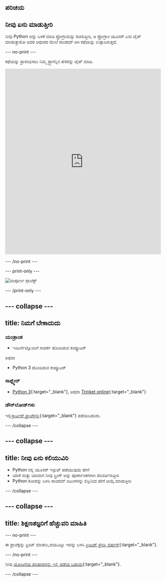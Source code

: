 ## ಪರಿಚಯ

## ನೀವು ಏನು ಮಾಡುತ್ತೀರಿ

ನೀವು Python ಅನ್ನು ಬಳಕೆ ಮಾಡಿ ಪ್ರೋಗ್ರಾಮನ್ನು ರಚಿಸುತ್ತೀರಿ, ಆ ಪ್ರೋಗ್ರಾಂ ಯೂಸರ್ ಏನು ಟೈಪ್ ಮಾಡುತ್ತಾರೋ ಅದರ ಆಧಾರದ ಮೇಲೆ ರಾಂಡಮ್ ಆಗಿ ಕಥೆಯನ್ನು ಉತ್ಪಾದಿಸುತ್ತದೆ.

--- no-print ---

ಕಥೆಯನ್ನು ಪ್ರಾರಂಭಿಸಲು ನಿಮ್ಮ ಡ್ರ್ಯಾಗನ್ನಿನ ಹೆಸರನ್ನು ಟೈಪ್ ಮಾಡಿ. 
<iframe src="https://trinket.io/embed/python/904db1ae15?outputOnly=true&runOption=console&start=result&showInstructions=true" width="100%" height="600" frameborder="0" marginwidth="0" marginheight="0" allowfullscreen mark="crwd-mark"></iframe> 

--- /no-print ---

--- print-only ---

![ಸಂಪೂರ್ಣ ಪ್ರಾಜೆಕ್ಟ್](images/storytime-final.png)

--- /print-only ---

--- collapse ---
---
title: ನಿಮಗೆ ಬೇಕಾದುದು
---

### ಯಂತ್ರಾಂಶ

- ಇಂಟರ್ನೆಟ್ನೊಂದಿಗೆ ಸಂಪರ್ಕ ಹೊಂದಿರುವ ಕಂಪ್ಯೂಟರ್

ಅಥವಾ

- Python 3 ಹೊಂದಿರುವ ಕಂಪ್ಯೂಟರ್

### ಸಾಫ್ಟ್ವೇರ್

- [Python 3](https://www.python.org/downloads/){:target="_blank"}, ಅಥವಾ [Trinket online](https://trinket.io/){:target="_blank"}

### ಡೌನ್‌ಲೋಡ್‌ಗಳು

ಇಲ್ಲಿ[ಸ್ಟಾರ್ಟರ್ ಪ್ರಾಜೆಕ್ಟನ್ನು](https://trinket.io/python/a0aaa62eab){:target="_blank"} ಪಡೆಯಬಹುದು.

--- /collapse ---

--- collapse ---
---
title: ನೀವು ಏನು ಕಲಿಯುವಿರಿ
---

- Python ನಲ್ಲಿ ಯೂಸರ್ ಇನ್ಪುಟ್ ಪಡೆಯುವುದು ಹೇಗೆ
- ಯಾಕೆ ಮತ್ತು ಯಾವಾಗ ನೀವು ಸ್ಟ್ರಿಂಗ್ ಅನ್ನು ಪೂರ್ಣಾಂಕಗಳಾಗಿ ಪರಿವರ್ತಿಸುತ್ತೀರಿ
- Python ಕೋಡನ್ನು ಬಳಸಿ ರಾಂಡಮ್ ಐಟಂಗಳನ್ನು ಲಿಸ್ಟಿನಿಂದ ಹೇಗೆ ಆಯ್ಕೆ ಮಾಡುತ್ತೀರಿ

--- /collapse ---

--- collapse ---
---
title: ಶಿಕ್ಷಣತಜ್ಞರಿಗೆ ಹೆಚ್ಚುವರಿ ಮಾಹಿತಿ
---

--- no-print ---

ಈ ಪ್ರಾಜೆಕ್ಟನ್ನು ಪ್ರಿಂಟ್ ಮಾಡಲು,ದಯವಿಟ್ಟು ಇದನ್ನು ಬಳಸಿ [ಪ್ರಿಂಟರ್ ಫ್ರೆಂಡ್ಲಿ ವರ್ಷನ್](https://projects.raspberrypi.org/kn-IN/projects/storytime/print){:target="_blank"}.

--- /no-print ---

ನೀವು [ಯೋಜನೆಯ ಪರಿಹಾರವನ್ನು ಇಲ್ಲಿ ಪಡೆಯ ಬಹುದು](https://rpf.io/p/kn-IN/storytime){:target="_blank"}.

--- /collapse ---
